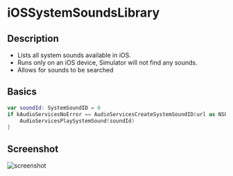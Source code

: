# iOSSystemSoundsLibrary
## Description

- Lists all system sounds available in iOS.
- Runs only on an iOS device, Simulator will not find any sounds.
- Allows for sounds to be searched

## Basics
```swift
var soundId: SystemSoundID = 0
if kAudioServicesNoError == AudioServicesCreateSystemSoundID(url as NSURL, &soundId) {
	AudioServicesPlaySystemSound(soundId)
}
```

## Screenshot

![screenshot](http://i.imgur.com/5MqOzDS.png)